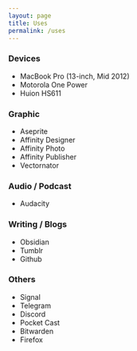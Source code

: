 ```yaml
---
layout: page
title: Uses
permalink: /uses
---
```

### Devices
- MacBook Pro (13-inch, Mid 2012)
- Motorola One Power
- Huion HS611
### Graphic
- Aseprite
- Affinity Designer
- Affinity Photo
- Affinity Publisher
- Vectornator
### Audio / Podcast
- Audacity
### Writing / Blogs
- Obsidian
- Tumblr
- Github
### Others
- Signal
- Telegram
- Discord
- Pocket Cast
- Bitwarden
- Firefox